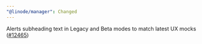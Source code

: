 ```yaml
---
"@linode/manager": Changed
---
```


Alerts subheading text in Legacy and Beta modes to match latest UX mocks ([#12465](https://github.com/linode/manager/pull/12465))
